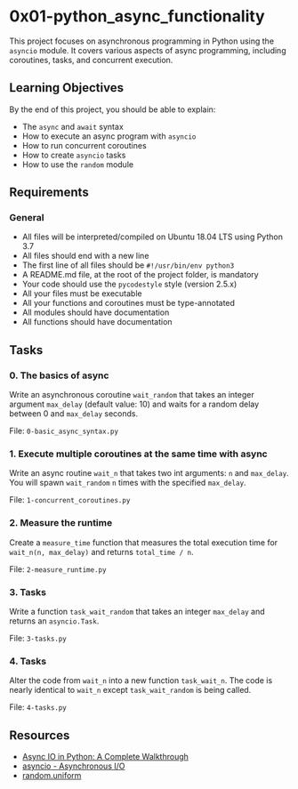 # 0x01-python_async_functionality

This project focuses on asynchronous programming in Python using the `asyncio` module. It covers various aspects of async programming, including coroutines, tasks, and concurrent execution.

## Learning Objectives

By the end of this project, you should be able to explain:

- The `async` and `await` syntax
- How to execute an async program with `asyncio`
- How to run concurrent coroutines
- How to create `asyncio` tasks
- How to use the `random` module

## Requirements

### General

- All files will be interpreted/compiled on Ubuntu 18.04 LTS using Python 3.7
- All files should end with a new line
- The first line of all files should be `#!/usr/bin/env python3`
- A README.md file, at the root of the project folder, is mandatory
- Your code should use the `pycodestyle` style (version 2.5.x)
- All your files must be executable
- All your functions and coroutines must be type-annotated
- All modules should have documentation
- All functions should have documentation

## Tasks

### 0. The basics of async

Write an asynchronous coroutine `wait_random` that takes an integer argument `max_delay` (default value: 10) and waits for a random delay between 0 and `max_delay` seconds.

File: `0-basic_async_syntax.py`

### 1. Execute multiple coroutines at the same time with async

Write an async routine `wait_n` that takes two int arguments: `n` and `max_delay`. You will spawn `wait_random` `n` times with the specified `max_delay`.

File: `1-concurrent_coroutines.py`

### 2. Measure the runtime

Create a `measure_time` function that measures the total execution time for `wait_n(n, max_delay)` and returns `total_time / n`.

File: `2-measure_runtime.py`

### 3. Tasks

Write a function `task_wait_random` that takes an integer `max_delay` and returns an `asyncio.Task`.

File: `3-tasks.py`

### 4. Tasks

Alter the code from `wait_n` into a new function `task_wait_n`. The code is nearly identical to `wait_n` except `task_wait_random` is being called.

File: `4-tasks.py`

## Resources

- [Async IO in Python: A Complete Walkthrough](https://realpython.com/async-io-python/)
- [asyncio - Asynchronous I/O](https://docs.python.org/3/library/asyncio.html)
- [random.uniform](https://docs.python.org/3/library/random.html#random.uniform)
